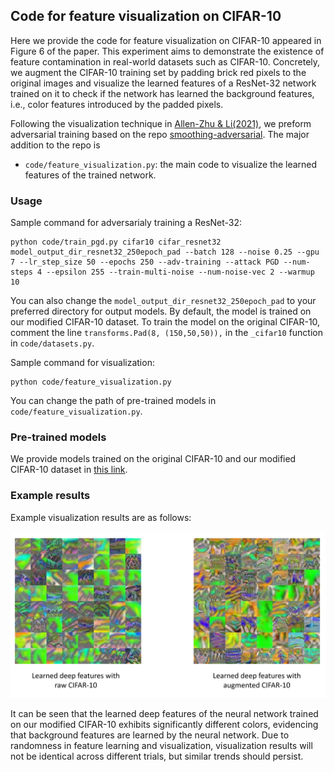 ## Code for feature visualization on CIFAR-10

Here we provide the code for feature visualization on CIFAR-10 appeared in Figure 6 of the paper. This experiment aims to demonstrate the existence of feature contamination in real-world datasets such as CIFAR-10. Concretely, we augment the CIFAR-10 training set by padding brick red pixels to the original images and visualize the learned features of a ResNet-32 network trained on it to check if the network has learned the background features, i.e., color features introduced by the padded pixels. 

Following the visualization technique in [Allen-Zhu & Li(2021)](https://arxiv.org/pdf/2005.10190), we preform adversarial training based on the repo [smoothing-adversarial](https://github.com/Hadisalman/smoothing-adversarial/tree/master). The major addition to the repo is

- `code/feature_visualization.py`: the main code to visualize the learned features of the trained network.

### Usage

Sample command for adversarialy training a ResNet-32:

```
python code/train_pgd.py cifar10 cifar_resnet32 model_output_dir_resnet32_250epoch_pad --batch 128 --noise 0.25 --gpu 7 --lr_step_size 50 --epochs 250 --adv-training --attack PGD --num-steps 4 --epsilon 255 --train-multi-noise --num-noise-vec 2 --warmup 10
```

You can also change the `model_output_dir_resnet32_250epoch_pad` to your preferred directory for output models.
By default, the model is trained on our modified CIFAR-10 dataset. To train the model on the original CIFAR-10, comment the line `transforms.Pad(8, (150,50,50)),` in the `_cifar10` function in `code/datasets.py`.

Sample command for visualization:

```
python code/feature_visualization.py
```

You can change the path of pre-trained models in `code/feature_visualization.py`.

### Pre-trained models

We provide models trained on the original CIFAR-10 and our modified CIFAR-10 dataset in [this link](https://drive.google.com/drive/folders/1RCmKMOPFDLbQfA9VESauvf3XziUd8oTE?usp=sharing).


### Example results

Example visualization results are as follows: 

![](res.png)

It can be seen that the learned deep features of the neural network trained on our modified CIFAR-10 exhibits significantly different colors, evidencing that background features are learned by the neural network. Due to randomness in feature learning and visualization, visualization results will not be identical across different trials, but similar trends should persist.
